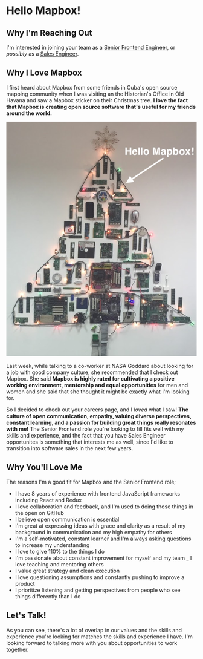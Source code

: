 # Hello Mapbox!

## Why I'm Reaching Out

I'm interested in joining your team as a [Senior Frontend Engineer](https://boards.greenhouse.io/mapbox/jobs/1005728?gh_jid=1005728), or _possibly_ as a [Sales Engineer](https://boards.greenhouse.io/mapbox/jobs/962447?gh_jid=962447).

## Why I Love Mapbox

I first heard about Mapbox from some friends in Cuba's open source mapping community when I was visiting an the Historian's Office in Old Havana and saw a Mapbox sticker on their Christmas tree. **I love the fact that Mapbox is creating open source software that's useful for my friends around the world.**

![Mapbox Christmas Tree in Havana](mapbox-tree-cuba.jpg)

Last week, while talking to a co-worker at NASA Goddard about looking for a job with good company culture, she recommended that I check out Mapbox. She said **Mapbox is highly rated for cultivating a positive working environment, mentorship and equal opportunities** for men and women and she said that she thought it might be exactly what I'm looking for.

So I decided to check out your careers page, and I *loved* what I saw! **The culture of open communication, empathy, valuing diverse perspectives, constant learning, and a passion for building great things really resonates with me!** The Senior Frontend role you're looking to fill fits well with my skills and experience, and the fact that you have Sales Engineer opportunites is something that interests me as well, since I'd like to transition into software sales in the next few years.

## Why You'll Love Me

The reasons I'm a good fit for Mapbox and the Senior Frontend role;

- I have 8 years of experience with frontend JavaScript frameworks including React and Redux
- I love collaboration and feedback, and I'm used to doing those things in the open on GitHub
- I believe open communication is essential
- I'm great at expressing ideas with grace and clarity as a result of my background in communication and my high empathy for others
- I'm a self-motivated, constant learner and I'm always asking questions to increase my understanding
- I love to give 110% to the things I do
- I'm passionate about constant improvement for myself and my team
_ I love teaching and mentoring others
- I value great strategy and clean execution
- I love questioning assumptions and constantly pushing to improve a product
- I prioritize listening and getting perspectives from people who see things differently than I do

## Let's Talk!

As you can see, there's a lot of overlap in our values and the skills and experience you're looking for matches the skills and experience I have. I'm looking forward to talking more with you about opportunities to work together.
